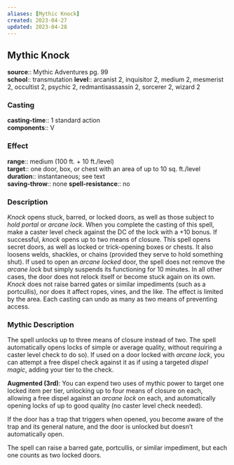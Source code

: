 ```yaml
---
aliases: [Mythic Knock]
created: 2023-04-27
updated: 2023-04-28
---
```


## Mythic Knock

**source**:: Mythic Adventures pg. 99  
**school**:: transmutation
**level**:: arcanist 2, inquisitor 2, medium 2, mesmerist 2, occultist 2, psychic 2, redmantisassassin 2, sorcerer 2, wizard 2

### Casting

**casting-time**:: 1 standard action  
**components**:: V

### Effect

**range**:: medium (100 ft. + 10 ft./level)  
**target**:: one door, box, or chest with an area of up to 10 sq. ft./level  
**duration**:: instantaneous; see text  
**saving-throw**:: none
**spell-resistance**:: no

### Description

*Knock* opens stuck, barred, or locked doors, as well as those subject to *hold portal* or *arcane lock*. When you complete the casting of this spell, make a caster level check against the DC of the lock with a +10 bonus. If successful, *knock* opens up to two means of closure. This spell opens secret doors, as well as locked or trick-opening boxes or chests. It also loosens welds, shackles, or chains (provided they serve to hold something shut). If used to open an *arcane locked* door, the spell does not remove the *arcane lock* but simply suspends its functioning for 10 minutes. In all other cases, the door does not relock itself or become stuck again on its own. *Knock* does not raise barred gates or similar impediments (such as a portcullis), nor does it affect ropes, vines, and the like. The effect is limited by the area. Each casting can undo as many as two means of preventing access.

### Mythic Description

The spell unlocks up to three means of closure instead of two. The spell automatically opens locks of simple or average quality, without requiring a caster level check to do so). If used on a door locked with *arcane lock*, you can attempt a free dispel check against it as if using a targeted *dispel magic*, adding your tier to the check.  
  
**Augmented (3rd)**: You can expend two uses of mythic power to target one locked item per tier, unlocking up to four means of closure on each, allowing a free dispel against an *arcane lock* on each, and automatically opening locks of up to good quality (no caster level check needed).  
  
If the door has a trap that triggers when opened, you become aware of the trap and its general nature, and the door is unlocked but doesn’t automatically open.  
  
The spell can raise a barred gate, portcullis, or similar impediment, but each one counts as two locked doors.
